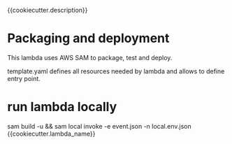 

{{cookiecutter.description}}

# Packaging and deployment

This lambda uses AWS SAM to package, test and deploy.

template.yaml defines all resources needed by lambda and allows to define entry point.


# run lambda locally
sam build -u && sam local invoke -e event.json -n local.env.json {{cookiecutter.lambda_name}}
```